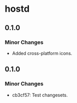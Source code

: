 # hostd

## 0.1.0

### Minor Changes

- Added cross-platform icons.

## 0.1.0

### Minor Changes

- cb3cf57: Test changesets.
